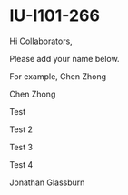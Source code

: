 # IU-I101-266

Hi Collaborators,

Please add your name below. 

For example, Chen Zhong

Chen Zhong

Test

Test 2

Test 3

Test 4

Jonathan Glassburn
